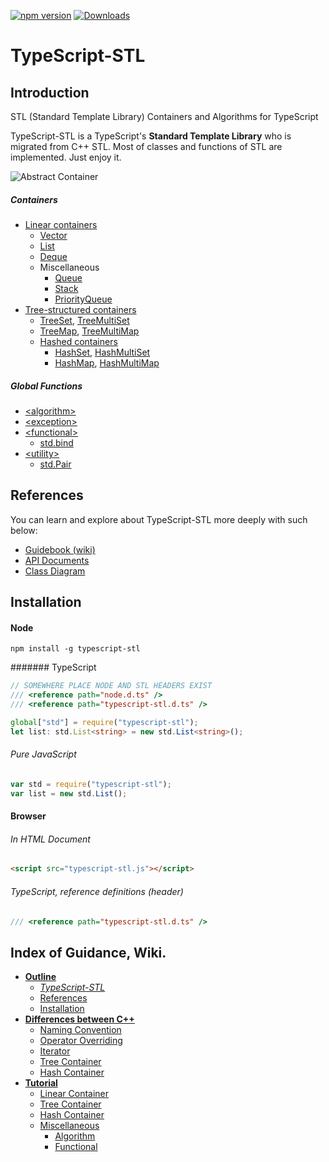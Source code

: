 [![npm version](https://badge.fury.io/js/typescript-stl.svg)](https://badge.fury.io/js/typescript-stl)
[![Downloads](https://img.shields.io/npm/dm/typescript-stl.svg)](https://www.npmjs.com/package/typescript-stl)

# TypeScript-STL
## Introduction
STL (Standard Template Library) Containers and Algorithms for TypeScript

TypeScript-STL is a TypeScript's **Standard Template Library** who is migrated from C++ STL. Most of classes and functions of STL are implemented. Just enjoy it.

![Abstract Container](http://samchon.github.io/stl/api/assets/images/design/abstract_containers.png)

##### Containers
  - [Linear containers](http://samchon.github.io/stl/api/interfaces/std.base.container.ilinearcontainer.html)
    - [Vector](http://samchon.github.io/stl/api/classes/std.vector.html)
    - [List](http://samchon.github.io/stl/api/classes/std.list.html)
    - [Deque](http://samchon.github.io/stl/api/classes/std.deque.html)
    - Miscellaneous
      - [Queue](http://samchon.github.io/stl/api/classes/std.queue.html)
      - [Stack](http://samchon.github.io/stl/api/classes/std.stack.html)
      - [PriorityQueue](http://samchon.github.io/stl/api/classes/std.priorityqueue.html)
- [Tree-structured containers](http://samchon.github.io/stl/api/classes/std.base.tree.rbtree.html)
    - [TreeSet](http://samchon.github.io/stl/api/classes/std.treeset.html), [TreeMultiSet](http://samchon.github.io/stl/api/classes/std.treemultiset.html)
    - [TreeMap](http://samchon.github.io/stl/api/classes/std.treemap.html), [TreeMultiMap](http://samchon.github.io/stl/api/classes/std.treemultimap.html)
  - [Hashed containers](http://samchon.github.io/stl/api/classes/std.base.hash.hashbuckets.html)
    - [HashSet](http://samchon.github.io/stl/api/classes/std.hashset.html), [HashMultiSet](http://samchon.github.io/stl/api/classes/std.hashmultiset.html)
    - [HashMap](http://samchon.github.io/stl/api/classes/std.hashmap.html), [HashMultiMap](http://samchon.github.io/stl/api/classes/std.hashmultimap.html)

##### Global Functions
  - [&lt;algorithm&gt;](http://www.cplusplus.com/reference/algorithm)
  - [&lt;exception&gt;](http://www.cplusplus.com/reference/exception)
  - [&lt;functional&gt;](http://www.cplusplus.com/reference/functional)
    - [std.bind](http://samchon.github.io/stl/api/modules/std.html#bind)
  - [&lt;utility&gt;](http://www.cplusplus.com/reference/utility)
    - [std.Pair](http://samchon.github.io/stl/api/classes/std.pair.html) 



## References
You can learn and explore about TypeScript-STL more deeply with such below:

  - [Guidebook (wiki)](https://github.com/samchon/stl/wiki)
  - [API Documents](https://samchon.github.io/stl/api)
  - [Class Diagram](https://samchon.github.io/stl/design/class_diagram.pdf)



## Installation
#### Node
``` npm install -g typescript-stl ```

####### TypeScript
``` typescript
// SOMEWHERE PLACE NODE AND STL HEADERS EXIST
/// <reference path="node.d.ts" />
/// <reference path="typescript-stl.d.ts" />

global["std"] = require("typescript-stl");
let list: std.List<string> = new std.List<string>();
```

###### Pure JavaScript
``` javascript
var std = require("typescript-stl");
var list = new std.List();
```

#### Browser
###### In HTML Document
``` html
<script src="typescript-stl.js"></script>
```

###### TypeScript, reference definitions (header)
``` typescript
/// <reference path="typescript-stl.d.ts" />
```



## Index of Guidance, Wiki.

  - [**Outline**](https://github.com/samchon/stl/wiki/Home)
    - [*TypeScript-STL*](https://github.com/samchon/stl/wiki/Home#introduction)
    - [References](https://github.com/samchon/stl/wiki/Home#references)
    - [Installation](https://github.com/samchon/stl/wiki/Home#installation)
  - [**Differences between C++**](https://github.com/samchon/stl/wiki/Differences)
    - [Naming Convention](https://github.com/samchon/stl/wiki/Differences#naming-convention)
    - [Operator Overriding](https://github.com/samchon/stl/wiki/Differences#operator-overriding)
    - [Iterator](https://github.com/samchon/stl/wiki/Differences#iterator)
    - [Tree Container](https://github.com/samchon/stl/wiki/Differences#tree-container)
    - [Hash Container](https://github.com/samchon/stl/wiki/Differences#hash-container)
  - [**Tutorial**](Tutorial)
    - [Linear Container](Tutorial#linear-container)
    - [Tree Container](Tutorial#tree-container)
    - [Hash Container](Tutorial#hash-container)
    - [Miscellaneous](Tutorial-Miscellaneous)
      - [Algorithm](Tutorial-Miscellaneous#algorithm)
      - [Functional](Tutorial-Miscellaneous#functional)